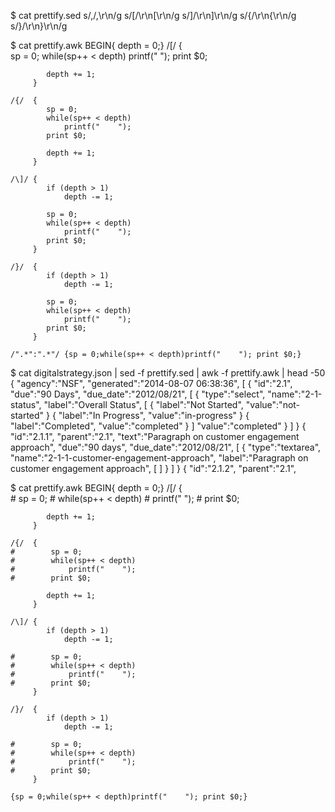 $ cat prettify.sed 
    s/,/,\r\n/g
    s/\[/\r\n\[\r\n/g
    s/\]/\r\n\]\r\n/g
    s/{/\r\n{\r\n/g
    s/}/\r\n}\r\n/g
 

$ cat prettify.awk 
    BEGIN{  depth = 0;}
    /\[/ {  
            sp = 0;
            while(sp++ < depth)
                printf("    "); 
            print $0;
            
            depth += 1;
         }
    
    /{/  { 
            sp = 0;
            while(sp++ < depth)
                printf("    "); 
            print $0;
            
            depth += 1;
         }
    
    /\]/ { 
            if (depth > 1) 
                depth -= 1;
                
            sp = 0;
            while(sp++ < depth)
                printf("    "); 
            print $0;
         }
    
    /}/  { 
            if (depth > 1) 
                depth -= 1;
            
            sp = 0;
            while(sp++ < depth)
                printf("    "); 
            print $0;
         }
    
    /".*":".*"/ {sp = 0;while(sp++ < depth)printf("    "); print $0;}
 

$ cat digitalstrategy.json | sed -f prettify.sed | awk -f prettify.awk | head -50
    {
        "agency":"NSF",
        "generated":"2014-08-07 06:38:36",
        [
            {
                "id":"2.1",
                "due":"90 Days",
                "due_date":"2012\/08\/21",
                [
                    {
                        "type":"select",
                        "name":"2-1-status",
                        "label":"Overall Status",
                        [
                            {
                                "label":"Not Started",
                                "value":"not-started"
                            }
                            {
                                "label":"In Progress",
                                "value":"in-progress"
                            }
                            {
                                "label":"Completed",
                                "value":"completed"
                            }
                        ]
                        "value":"completed"
                    }
                ]
            }
            {
                "id":"2.1.1",
                "parent":"2.1",
                "text":"Paragraph on customer engagement approach",
                "due":"90 days",
                "due_date":"2012\/08\/21",
                [
                    {
                        "type":"textarea",
                        "name":"2-1-1-customer-engagement-approach",
                        "label":"Paragraph on customer engagement approach",
                        [
                        ]
                    }
                ]
            }
            {
                "id":"2.1.2",
                "parent":"2.1",
     

 

$ cat prettify.awk 
    BEGIN{  depth = 0;}
    /\[/ {  
    #        sp = 0;
    #        while(sp++ < depth)
    #            printf("    "); 
    #        print $0;
            
            depth += 1;
         }
    
    /{/  { 
    #        sp = 0;
    #        while(sp++ < depth)
    #            printf("    "); 
    #        print $0;
            
            depth += 1;
         }
    
    /\]/ { 
            if (depth > 1) 
                depth -= 1;
                
    #        sp = 0;
    #        while(sp++ < depth)
    #            printf("    "); 
    #        print $0;
         }
    
    /}/  { 
            if (depth > 1) 
                depth -= 1;
            
    #        sp = 0;
    #        while(sp++ < depth)
    #            printf("    "); 
    #        print $0;
         }
    
    {sp = 0;while(sp++ < depth)printf("    "); print $0;}
     
